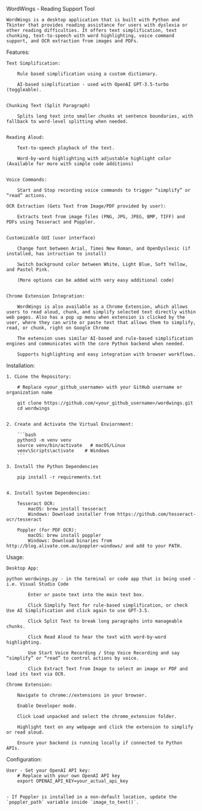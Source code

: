 WordWings - Reading Support Tool

    WordWings is a desktop application that is built with Python and Tkinter that provides reading assistance for users with dyslexia or other reading difficulties. It offers text simplification, text chunking, text-to-speech with word highlighting, voice command support, and OCR extraction from images and PDFs. 


Features:

    Text Simplification:

        Rule based simplification using a custom dictionary.

        AI-based simplification - used with OpenAI GPT-3.5-turbo (toggleable).


    Chunking Text (Split Paragraph)

        Splits long text into smaller chunks at sentence boundaries, with fallback to word-level splitting when needed.


    Reading Aloud:

        Text-to-speech playback of the text.

        Word-by-word highlighting with adjustable highlight color (Available for more with simple code additions)


    Voice Commands:

        Start and Stop recording voice commands to trigger “simplify” or “read” actions.

    OCR Extraction (Gets Text from Image/PDF provided by user):

        Extracts text from image files (PNG, JPG, JPEG, BMP, TIFF) and PDFs using Tesseract and Poppler.


    Customizable GUI (user interface)

        Change font between Arial, Times New Roman, and OpenDyslexic (if installed, has intruction to install)

        Switch background color between White, Light Blue, Soft Yellow, and Pastel Pink.

        (More options can be added with very easy additional code)


    Chrome Extension Integration:

        WordWings is also available as a Chrome Extension, which allows users to read aloud, chunk, and simplify selected text directly within web pages. Also has a pop up menu when extension is clicked by the user, where they can write or paste text that allows them to simplify, read, or chunk, right on Google Chrome

        The extension uses similar AI-based and rule-based simplification engines and communicates with the core Python backend when needed.

        Supports highlighting and easy integration with browser workflows.


Installation:

    1. CLone the Repository:

        # Replace <your_github_username> with your GitHub username or organization name

        git clone https://github.com/<your_github_username>/wordwings.git
        cd wordwings


    2. Create and Activate the Virtual Enviornment:

        ```bash
        python3 -m venv venv
        source venv/bin/activate   # macOS/Linux
        venv\Scripts\activate    # Windows
        ```

    3. Install the Python Dependencies 

        pip install -r requirements.txt

    
    4. Install System Dependencies:

        Tesseract OCR:
            macOS: brew install tesseract
            Windows: Download installer from https://github.com/tesseract-ocr/tesseract
    
        Poppler (for PDF OCR):
            macOS: brew install poppler
            Windows: Download binaries from http://blog.alivate.com.au/poppler-windows/ and add to your PATH.


Usage: 

    Desktop App:

    python wordwings.py - in the terminal or code app that is being used - i.e. Visual Studio Code

            Enter or paste text into the main text box.

            Click Simplify Text for rule-based simplification, or check Use AI Simplification and click again to use GPT-3.5.

            Click Split Text to break long paragraphs into manageable chunks.

            Click Read Aloud to hear the text with word-by-word highlighting.

            Use Start Voice Recording / Stop Voice Recording and say “simplify” or “read” to control actions by voice.

            Click Extract Text from Image to select an image or PDF and load its text via OCR.

    Chrome Extension:

        Navigate to chrome://extensions in your browser.

        Enable Developer mode.

        Click Load unpacked and select the chrome_extension folder.

        Highlight text on any webpage and click the extension to simplify or read aloud.

        Ensure your backend is running locally if connected to Python APIs.


Configuration:

    User - Set your OpenAI API key:
        # Replace with your own OpenAI API key
        export OPENAI_API_KEY=your_actual_api_key


    - If Poppler is installed in a non-default location, update the `poppler_path` variable inside `image_to_text()`.


